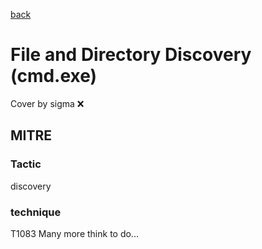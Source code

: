 [back](../index.md)
# File and Directory Discovery (cmd.exe)
Cover by sigma :x: 
## MITRE
### Tactic
discovery
### technique
T1083
Many more think to do...